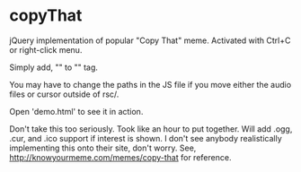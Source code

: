 # copyThat

jQuery implementation of popular "Copy That" meme. Activated with Ctrl+C or right-click menu.

Simply add, "<script type="text/javascript" src="copyThat-jquery-1.0.js"></script>" to "<head>" tag.

You may have to change the paths in the JS file if you move either the audio files or cursor outside of rsc/.

Open 'demo.html' to see it in action.

Don't take this too seriously. Took like an hour to put together. Will add .ogg, .cur, and .ico support if interest is shown.
I don't see anybody realistically implementing this onto their site, don't worry.
See, http://knowyourmeme.com/memes/copy-that for reference.
